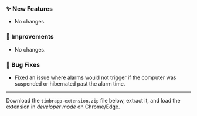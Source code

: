 ### ✨ New Features
- No changes.

### 🚀 Improvements
- No changes.

### 🐛 Bug Fixes
- Fixed an issue where alarms would not trigger if the computer was suspended or hibernated past the alarm time.

---

Download the `timbrapp-extension.zip` file below, extract it, and load the extension in *developer mode* on Chrome/Edge.
